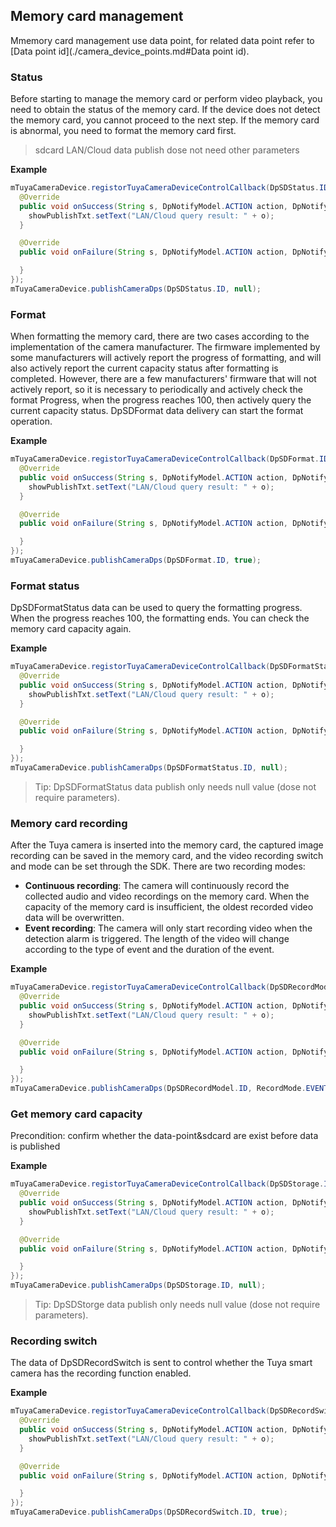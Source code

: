 ## Memory card management

Mmemory card management use data point, for related data point refer to [Data point id](./camera_device_points.md#Data point id).

### Status


Before starting to manage the memory card or perform video playback, you need to obtain the status of the memory card. If the device does not detect the memory card, you cannot proceed to the next step. If the memory card is abnormal, you need to format the memory card first.

>  sdcard LAN/Cloud data publish dose not need other parameters


**Example**


```java
mTuyaCameraDevice.registorTuyaCameraDeviceControlCallback(DpSDStatus.ID, new ITuyaCameraDeviceControlCallback<Integer>() {
  @Override
  public void onSuccess(String s, DpNotifyModel.ACTION action, DpNotifyModel.SUB_ACTION sub_action, Integer o) {
    showPublishTxt.setText("LAN/Cloud query result: " + o);
  }

  @Override
  public void onFailure(String s, DpNotifyModel.ACTION action, DpNotifyModel.SUB_ACTION sub_action, String s1, String s2) {

  }
});
mTuyaCameraDevice.publishCameraDps(DpSDStatus.ID, null);
```

### Format


When formatting the memory card, there are two cases according to the implementation of the camera manufacturer. The firmware implemented by some manufacturers will actively report the progress of formatting, and will also actively report the current capacity status after formatting is completed. However, there are a few manufacturers' firmware that will not actively report, so it is necessary to periodically and actively check the format Progress, when the progress reaches 100, then actively query the current capacity status. DpSDFormat data delivery can start the format operation.

**Example**


```java
mTuyaCameraDevice.registorTuyaCameraDeviceControlCallback(DpSDFormat.ID, new ITuyaCameraDeviceControlCallback<Boolean>() {
  @Override
  public void onSuccess(String s, DpNotifyModel.ACTION action, DpNotifyModel.SUB_ACTION sub_action, Boolean o) {
    showPublishTxt.setText("LAN/Cloud query result: " + o);
  }

  @Override
  public void onFailure(String s, DpNotifyModel.ACTION action, DpNotifyModel.SUB_ACTION sub_action, String s1, String s2) {

  }
});
mTuyaCameraDevice.publishCameraDps(DpSDFormat.ID, true);
```



### Format status

DpSDFormatStatus data can be used to query the formatting progress. When the progress reaches 100, the formatting ends. You can check the memory card capacity again.

**Example**


```java
mTuyaCameraDevice.registorTuyaCameraDeviceControlCallback(DpSDFormatStatus.ID, new ITuyaCameraDeviceControlCallback<Integer>() {
  @Override
  public void onSuccess(String s, DpNotifyModel.ACTION action, DpNotifyModel.SUB_ACTION sub_action, Integer o) {
    showPublishTxt.setText("LAN/Cloud query result: " + o);
  }

  @Override
  public void onFailure(String s, DpNotifyModel.ACTION action, DpNotifyModel.SUB_ACTION sub_action, String s1, String s2) {

  }
});
mTuyaCameraDevice.publishCameraDps(DpSDFormatStatus.ID, null);
```

> Tip: DpSDFormatStatus data publish only needs null value (dose not require parameters). 

### Memory card recording

After the Tuya camera is inserted into the memory card, the captured image recording can be saved in the memory card, and the video recording switch and mode can be set through the SDK. There are two recording modes:

* **Continuous recording**: The camera will continuously record the collected audio and video recordings on the memory card. When the capacity of the memory card is insufficient, the oldest recorded video data will be overwritten.
* **Event recording**: The camera will only start recording video when the detection alarm is triggered. The length of the video will change according to the type of event and the duration of the event.

**Example**

```java
mTuyaCameraDevice.registorTuyaCameraDeviceControlCallback(DpSDRecordModel.ID, new ITuyaCameraDeviceControlCallback<String>() {
  @Override
  public void onSuccess(String s, DpNotifyModel.ACTION action, DpNotifyModel.SUB_ACTION sub_action, String o) {
    showPublishTxt.setText("LAN/Cloud query result: " + o);
  }

  @Override
  public void onFailure(String s, DpNotifyModel.ACTION action, DpNotifyModel.SUB_ACTION sub_action, String s1, String s2) {

  }
});
mTuyaCameraDevice.publishCameraDps(DpSDRecordModel.ID, RecordMode.EVENT.getDpValue());
```
### Get memory card capacity

Precondition: confirm whether the data-point&sdcard are exist before data is published

**Example**


```java
mTuyaCameraDevice.registorTuyaCameraDeviceControlCallback(DpSDStorage.ID, new ITuyaCameraDeviceControlCallback<String>() {
  @Override
  public void onSuccess(String s, DpNotifyModel.ACTION action, DpNotifyModel.SUB_ACTION sub_action, String o) {
    showPublishTxt.setText("LAN/Cloud query result: " + o);
  }

  @Override
  public void onFailure(String s, DpNotifyModel.ACTION action, DpNotifyModel.SUB_ACTION sub_action, String s1, String s2) {

  }
});
mTuyaCameraDevice.publishCameraDps(DpSDStorage.ID, null);
```

> Tip: DpSDStorge data publish only needs null value (dose not require parameters). 


### Recording switch

The data of DpSDRecordSwitch is sent to control whether the Tuya smart camera has the recording function enabled.

**Example**


```java
mTuyaCameraDevice.registorTuyaCameraDeviceControlCallback(DpSDRecordSwitch.ID, new ITuyaCameraDeviceControlCallback<Boolean>() {
  @Override
  public void onSuccess(String s, DpNotifyModel.ACTION action, DpNotifyModel.SUB_ACTION sub_action, Boolean o) {
    showPublishTxt.setText("LAN/Cloud query result: " + o);
  }

  @Override
  public void onFailure(String s, DpNotifyModel.ACTION action, DpNotifyModel.SUB_ACTION sub_action, String s1, String s2) {

  }
});
mTuyaCameraDevice.publishCameraDps(DpSDRecordSwitch.ID, true);
```
 
